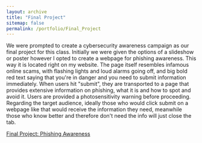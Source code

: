 ```yaml
---
layout: archive
title: "Final Project"
sitemap: false
permalink: /portfolio/Final_Project
---
```


We were prompted to create a cybersecurity awareness campaign as our final project for this class. Initially we were given the options of a slideshow or poster however I opted to create a webpage for phishing awareness. This way it is located right on my website. The page itself resembles infamous online scams, with flashing lights and loud alarms going off, and big bold red text saying that you're in danger and you need to submit information immediately. When users hit "submit", they are transported to a page that provides extensive information on phishing, what it is and how to spot and avoid it. Users are provided a photosensitivity warning before proceeding. Regarding the target audience, ideally those who would click submit on a webpage like that would receive the information they need, meanwhile those who know better and therefore don't need the info will just close the tab.

[Final Project: Phishing Awareness](/warning/)
